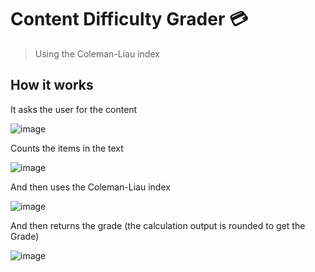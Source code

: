 # Content Difficulty Grader 💳 

> Using the Coleman-Liau index
## How it works
It asks the user for the content

![image](https://github.com/user-attachments/assets/4959c349-7aff-42f7-bae8-f900e7153561)

Counts the items in the text

![image](https://github.com/user-attachments/assets/84c03b1a-ba9e-4e8b-a1a3-5afd60746d0c)

And then uses the Coleman-Liau index

![image](https://github.com/user-attachments/assets/b45b3d97-eee9-4080-9f58-8886c5c9ccf7)

And then returns the grade (the calculation output is rounded to get the Grade)

![image](https://github.com/user-attachments/assets/0425e651-aa92-4c43-875c-73d350f2946e)


